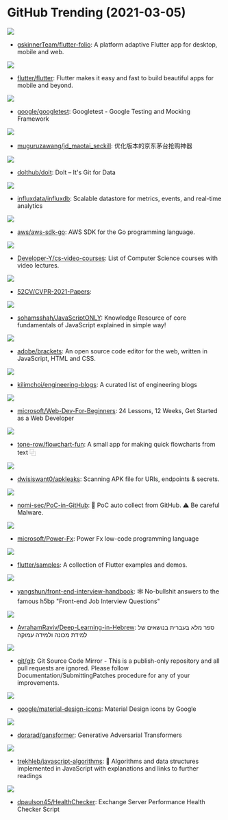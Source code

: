 # GitHub Trending (2021-03-05)

![](https://img.shields.io/badge/Dart-New%20289-green?style=flat-square&logo=appveyor)
- [gskinnerTeam/flutter-folio](https://github.com/gskinnerTeam/flutter-folio): A platform adaptive Flutter app for desktop, mobile and web.

![](https://img.shields.io/badge/Dart-New%20329-green?style=flat-square&logo=appveyor)
- [flutter/flutter](https://github.com/flutter/flutter): Flutter makes it easy and fast to build beautiful apps for mobile and beyond.

![](https://img.shields.io/badge/C%2B%2B-New%2087-green?style=flat-square&logo=appveyor)
- [google/googletest](https://github.com/google/googletest): Googletest - Google Testing and Mocking Framework

![](https://img.shields.io/badge/Python-New%2073-green?style=flat-square&logo=appveyor)
- [muguruzawang/jd_maotai_seckill](https://github.com/muguruzawang/jd_maotai_seckill): 优化版本的京东茅台抢购神器

![](https://img.shields.io/badge/Go-New%20249-green?style=flat-square&logo=appveyor)
- [dolthub/dolt](https://github.com/dolthub/dolt): Dolt – It's Git for Data

![](https://img.shields.io/badge/Go-New%20113-green?style=flat-square&logo=appveyor)
- [influxdata/influxdb](https://github.com/influxdata/influxdb): Scalable datastore for metrics, events, and real-time analytics

![](https://img.shields.io/badge/Go-New%2079-green?style=flat-square&logo=appveyor)
- [aws/aws-sdk-go](https://github.com/aws/aws-sdk-go): AWS SDK for the Go programming language.

![](https://img.shields.io/badge/none-New%20492-green?style=flat-square&logo=appveyor)
- [Developer-Y/cs-video-courses](https://github.com/Developer-Y/cs-video-courses): List of Computer Science courses with video lectures.

![](https://img.shields.io/badge/none-New%2073-green?style=flat-square&logo=appveyor)
- [52CV/CVPR-2021-Papers](https://github.com/52CV/CVPR-2021-Papers): 

![](https://img.shields.io/badge/JavaScript-New%2039-green?style=flat-square&logo=appveyor)
- [sohamsshah/JavaScriptONLY](https://github.com/sohamsshah/JavaScriptONLY): Knowledge Resource of core fundamentals of JavaScript explained in simple way!

![](https://img.shields.io/badge/JavaScript-New%20130-green?style=flat-square&logo=appveyor)
- [adobe/brackets](https://github.com/adobe/brackets): An open source code editor for the web, written in JavaScript, HTML and CSS.

![](https://img.shields.io/badge/Ruby-New%20347-green?style=flat-square&logo=appveyor)
- [kilimchoi/engineering-blogs](https://github.com/kilimchoi/engineering-blogs): A curated list of engineering blogs

![](https://img.shields.io/badge/JavaScript-New%20566-green?style=flat-square&logo=appveyor)
- [microsoft/Web-Dev-For-Beginners](https://github.com/microsoft/Web-Dev-For-Beginners): 24 Lessons, 12 Weeks, Get Started as a Web Developer

![](https://img.shields.io/badge/TypeScript-New%20140-green?style=flat-square&logo=appveyor)
- [tone-row/flowchart-fun](https://github.com/tone-row/flowchart-fun): A small app for making quick flowcharts from text ⿻

![](https://img.shields.io/badge/Python-New%20179-green?style=flat-square&logo=appveyor)
- [dwisiswant0/apkleaks](https://github.com/dwisiswant0/apkleaks): Scanning APK file for URIs, endpoints & secrets.

![](https://img.shields.io/badge/none-New%20164-green?style=flat-square&logo=appveyor)
- [nomi-sec/PoC-in-GitHub](https://github.com/nomi-sec/PoC-in-GitHub): 📡 PoC auto collect from GitHub. ⚠️ Be careful Malware.

![](https://img.shields.io/badge/none-New%20295-green?style=flat-square&logo=appveyor)
- [microsoft/Power-Fx](https://github.com/microsoft/Power-Fx): Power Fx low-code programming language

![](https://img.shields.io/badge/Dart-New%2073-green?style=flat-square&logo=appveyor)
- [flutter/samples](https://github.com/flutter/samples): A collection of Flutter examples and demos.

![](https://img.shields.io/badge/JavaScript-New%20154-green?style=flat-square&logo=appveyor)
- [yangshun/front-end-interview-handbook](https://github.com/yangshun/front-end-interview-handbook): 🕸 No-bullshit answers to the famous h5bp "Front-end Job Interview Questions"

![](https://img.shields.io/badge/none-New%2019-green?style=flat-square&logo=appveyor)
- [AvrahamRaviv/Deep-Learning-in-Hebrew](https://github.com/AvrahamRaviv/Deep-Learning-in-Hebrew): ספר מלא בעברית בנושאים של למידת מכונה ולמידה עמוקה

![](https://img.shields.io/badge/C-New%20128-green?style=flat-square&logo=appveyor)
- [git/git](https://github.com/git/git): Git Source Code Mirror - This is a publish-only repository and all pull requests are ignored. Please follow Documentation/SubmittingPatches procedure for any of your improvements.

![](https://img.shields.io/badge/none-New%20125-green?style=flat-square&logo=appveyor)
- [google/material-design-icons](https://github.com/google/material-design-icons): Material Design icons by Google

![](https://img.shields.io/badge/Python-New%2048-green?style=flat-square&logo=appveyor)
- [dorarad/gansformer](https://github.com/dorarad/gansformer): Generative Adversarial Transformers

![](https://img.shields.io/badge/JavaScript-New%20104-green?style=flat-square&logo=appveyor)
- [trekhleb/javascript-algorithms](https://github.com/trekhleb/javascript-algorithms): 📝 Algorithms and data structures implemented in JavaScript with explanations and links to further readings

![](https://img.shields.io/badge/PowerShell-New%2024-green?style=flat-square&logo=appveyor)
- [dpaulson45/HealthChecker](https://github.com/dpaulson45/HealthChecker): Exchange Server Performance Health Checker Script

